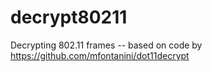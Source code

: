 # decrypt80211
Decrypting 802.11 frames -- based on code by https://github.com/mfontanini/dot11decrypt
